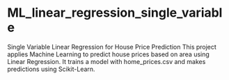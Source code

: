 # ML_linear_regression_single_variable
Single Variable Linear Regression for House Price Prediction This project applies Machine Learning to predict house prices based on area using Linear Regression. It trains a model with home_prices.csv and makes predictions using Scikit-Learn.
